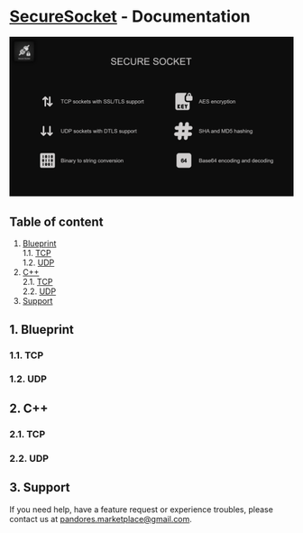 # [SecureSocket](https://www.unrealengine.com/marketplace/en-US/product/securesocket) - Documentation
![Secure socket features](https://github.com/Pandoa/SecureSocket/blob/master/Images/Show0.png?raw=true)
## Table of content
1. [Blueprint](#1-blueprint)</br>
    1.1. [TCP](#11-tcp)</br>
    1.2. [UDP](#12-udp)</br>
2. [C++](#2-c)</br>
    2.1. [TCP](#21-tcp)</br>
    2.2. [UDP](#22-udp)</br>
 3. [Support](#3-support)

## 1. Blueprint
### 1.1. TCP
### 1.2. UDP
## 2. C++
### 2.1. TCP
### 2.2. UDP
## 3. Support
If you need help, have a feature request or experience troubles, please contact us at [pandores.marketplace@gmail.com](mailto:pandores.marketplace+SecureSocket@gmail.com?subject=Secure%20Socket%20-%20).
